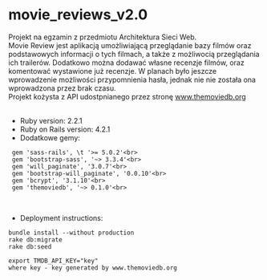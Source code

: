 # movie_reviews_v2.0

Projekt na egzamin z przedmiotu Architektura Sieci Web.<br>
Movie Review jest aplikacją umożliwiającą przeglądanie bazy filmów oraz podstawowych informacji o tych filmach, a także z możliwocią przeglądania ich trailerów. Dodatkowo można dodawać własne recenzje filmów, oraz komentować wystawione już recenzje. W planach było jeszcze wprowadzenie możliwości przypomnienia hasła, jednak nie nie została ona wprowadzona przez brak czasu.<br>
Projekt kożysta z API udostpnianego przez stronę www.themoviedb.org<br>
<br>

* Ruby version: 2.2.1<br>
* Ruby on Rails version: 4.2.1<br>
* Dodatkowe gemy:<br>
```
 gem 'sass-rails', \t '>= 5.0.2'<br>
 gem 'bootstrap-sass', '~> 3.3.4'<br>
 gem 'will_paginate', '3.0.7'<br>
 gem 'bootstrap-will_paginate', '0.0.10'<br>
 gem 'bcrypt', '3.1.10'<br>
 gem 'themoviedb', '~> 0.1.0'<br>
```
<br>

* Deployment instructions:<br>
```
bundle install --without production
rake db:migrate
rake db:seed

export TMDB_API_KEY="key"
where key - key generated by www.themoviedb.org
```

